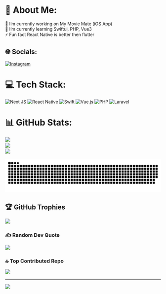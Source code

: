 # 💫 About Me:
🔭 I’m currently working on My Movie Mate (iOS App)<br>🌱 I’m currently learning Swiftui, PHP, Vue3<br>⚡ Fun fact React Native is better then flutter


## 🌐 Socials:
[![Instagram](https://img.shields.io/badge/Instagram-%23E4405F.svg?logo=Instagram&logoColor=white)](https://instagram.com/pallepadehat) 

# 💻 Tech Stack:
![Next JS](https://img.shields.io/badge/Next-black?style=for-the-badge&logo=next.js&logoColor=white) ![React Native](https://img.shields.io/badge/react_native-%2320232a.svg?style=for-the-badge&logo=react&logoColor=%2361DAFB) ![Swift](https://img.shields.io/badge/swift-F54A2A?style=for-the-badge&logo=swift&logoColor=white) ![Vue.js](https://img.shields.io/badge/vue.js-%2335495e.svg?style=for-the-badge&logo=vuedotjs&logoColor=%234FC08D) ![PHP](https://img.shields.io/badge/php-%23777BB4.svg?style=for-the-badge&logo=php&logoColor=white) ![Laravel](https://img.shields.io/badge/laravel-%23FF2D20.svg?style=for-the-badge&logo=laravel&logoColor=white)
# 📊 GitHub Stats:
![](https://github-readme-stats.vercel.app/api?username=Pallepadehat&theme=dark&hide_border=false&include_all_commits=true&count_private=true)<br/>
![](https://github-readme-streak-stats.herokuapp.com/?user=Pallepadehat&theme=dark&hide_border=false)<br/>
![](https://github-readme-stats.vercel.app/api/top-langs/?username=Pallepadehat&theme=dark&hide_border=false&include_all_commits=true&count_private=true&layout=compact)

<picture>
  <source media="(prefers-color-scheme: dark)" srcset="https://raw.githubusercontent.com/Pallepadehat/pallepadehat/output/github-snake-dark.svg" />
  <source media="(prefers-color-scheme: light)" srcset="https://raw.githubusercontent.com/Pallepadehat/pallepadehat/output/github-snake.svg" />
  <img alt="github-snake" src="https://raw.githubusercontent.com/Pallepadehat/pallepadehat/output/github-snake.svg" />
</picture>

## 🏆 GitHub Trophies
![](https://github-profile-trophy.vercel.app/?username=Pallepadehat&theme=radical&no-frame=false&no-bg=true&margin-w=4)

### ✍️ Random Dev Quote
![](https://quotes-github-readme.vercel.app/api?type=horizontal&theme=radical)

### 🔝 Top Contributed Repo
![](https://github-contributor-stats.vercel.app/api?username=Pallepadehat&limit=5&theme=dark&combine_all_yearly_contributions=true)

---
[![](https://visitcount.itsvg.in/api?id=Pallepadehat&icon=0&color=0)](https://visitcount.itsvg.in)
